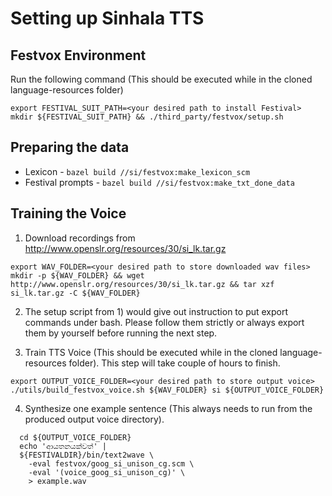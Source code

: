 # Setting up Sinhala TTS

## Festvox Environment

Run the following command (This should be executed while in the cloned language-resources folder)

```
export FESTIVAL_SUIT_PATH=<your desired path to install Festival>
mkdir ${FESTIVAL_SUIT_PATH} && ./third_party/festvox/setup.sh
```

## Preparing the data

- Lexicon - ```bazel build //si/festvox:make_lexicon_scm```
- Festival prompts -  ```bazel build //si/festvox:make_txt_done_data```

## Training the Voice

1. Download recordings from http://www.openslr.org/resources/30/si_lk.tar.gz
  ```
  export WAV_FOLDER=<your desired path to store downloaded wav files>
  mkdir -p ${WAV_FOLDER} && wget http://www.openslr.org/resources/30/si_lk.tar.gz && tar xzf si_lk.tar.gz -C ${WAV_FOLDER}
  ```

2. The setup script from 1) would give out instruction to put export commands under bash.
Please follow them strictly or always export them by yourself before running the next step.


3. Train TTS Voice (This should be executed while in the cloned language-resources folder).
This step will take couple of hours to finish.

  ```
  export OUTPUT_VOICE_FOLDER=<your desired path to store output voice>
  ./utils/build_festvox_voice.sh ${WAV_FOLDER} si ${OUTPUT_VOICE_FOLDER}
  ```

4. Synthesize one example sentence (This always needs to run from the produced output voice directory).

  ```
    cd ${OUTPUT_VOICE_FOLDER}
    echo 'ආයතනයක්වත්' |
    ${FESTIVALDIR}/bin/text2wave \
      -eval festvox/goog_si_unison_cg.scm \
      -eval '(voice_goog_si_unison_cg)' \
      > example.wav
  ```

